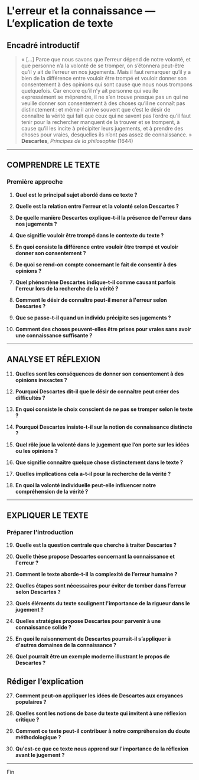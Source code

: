 # L'erreur et la connaissance — L’explication de texte

## Encadré introductif
> « […] Parce que nous savons que l’erreur dépend de notre volonté, et que personne n’a la volonté de se tromper, on s’étonnera peut-être qu’il y ait de l’erreur en nos jugements. Mais il faut remarquer qu’il y a bien de la différence entre vouloir être trompé et vouloir donner son consentement à des opinions qui sont cause que nous nous trompons quelquefois. Car encore qu’il n’y ait personne qui veuille expressément se méprendre, il ne s’en trouve presque pas un qui ne veuille donner son consentement à des choses qu’il ne connaît pas distinctement : et même il arrive souvent que c’est le désir de connaître la vérité qui fait que ceux qui ne savent pas l’ordre qu’il faut tenir pour la rechercher manquent de la trouver et se trompent, à cause qu’il les incite à précipiter leurs jugements, et à prendre des choses pour vraies, desquelles ils n’ont pas assez de connaissance. »  
> **Descartes**, *Principes de la philosophie* (1644)

---

## COMPRENDRE LE TEXTE

### Première approche

1. **Quel est le principal sujet abordé dans ce texte ?**

2. **Quelle est la relation entre l’erreur et la volonté selon Descartes ?**

3. **De quelle manière Descartes explique-t-il la présence de l'erreur dans nos jugements ?**

4. **Que signifie vouloir être trompé dans le contexte du texte ?**

5. **En quoi consiste la différence entre vouloir être trompé et vouloir donner son consentement ?**

6. **De quoi se rend-on compte concernant le fait de consentir à des opinions ?**

7. **Quel phénomène Descartes indique-t-il comme causant parfois l'erreur lors de la recherche de la vérité ?**

8. **Comment le désir de connaître peut-il mener à l'erreur selon Descartes ?**

9. **Que se passe-t-il quand un individu précipite ses jugements ?**

10. **Comment des choses peuvent-elles être prises pour vraies sans avoir une connaissance suffisante ?**

---

## ANALYSE ET RÉFLEXION

11. **Quelles sont les conséquences de donner son consentement à des opinions inexactes ?**

12. **Pourquoi Descartes dit-il que le désir de connaître peut créer des difficultés ?**

13. **En quoi consiste le choix conscient de ne pas se tromper selon le texte ?**

14. **Pourquoi Descartes insiste-t-il sur la notion de connaissance distincte ?**

15. **Quel rôle joue la volonté dans le jugement que l’on porte sur les idées ou les opinions ?**

16. **Que signifie connaître quelque chose distinctement dans le texte ?**

17. **Quelles implications cela a-t-il pour la recherche de la vérité ?**

18. **En quoi la volonté individuelle peut-elle influencer notre compréhension de la vérité ?**

---

## EXPLIQUER LE TEXTE

### Préparer l’introduction

19. **Quelle est la question centrale que cherche à traiter Descartes ?**

20. **Quelle thèse propose Descartes concernant la connaissance et l'erreur ?**

21. **Comment le texte aborde-t-il la complexité de l’erreur humaine ?**

22. **Quelles étapes sont nécessaires pour éviter de tomber dans l’erreur selon Descartes ?**

23. **Quels éléments du texte soulignent l'importance de la rigueur dans le jugement ?**

24. **Quelles stratégies propose Descartes pour parvenir à une connaissance solide ?**

25. **En quoi le raisonnement de Descartes pourrait-il s’appliquer à d'autres domaines de la connaissance ?**

26. **Quel pourrait être un exemple moderne illustrant le propos de Descartes ?**

## Rédiger l’explication

27. **Comment peut-on appliquer les idées de Descartes aux croyances populaires ?**

28. **Quelles sont les notions de base du texte qui invitent à une réflexion critique ?**

29. **Comment ce texte peut-il contribuer à notre compréhension du doute méthodologique ?**

30. **Qu'est-ce que ce texte nous apprend sur l'importance de la réflexion avant le jugement ?** 

--- 

Fin